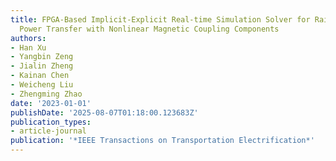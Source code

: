 ```yaml
---
title: FPGA-Based Implicit-Explicit Real-time Simulation Solver for Railway Wireless
  Power Transfer with Nonlinear Magnetic Coupling Components
authors:
- Han Xu
- Yangbin Zeng
- Jialin Zheng
- Kainan Chen
- Weicheng Liu
- Zhengming Zhao
date: '2023-01-01'
publishDate: '2025-08-07T01:18:00.123683Z'
publication_types:
- article-journal
publication: '*IEEE Transactions on Transportation Electrification*'
---
```

